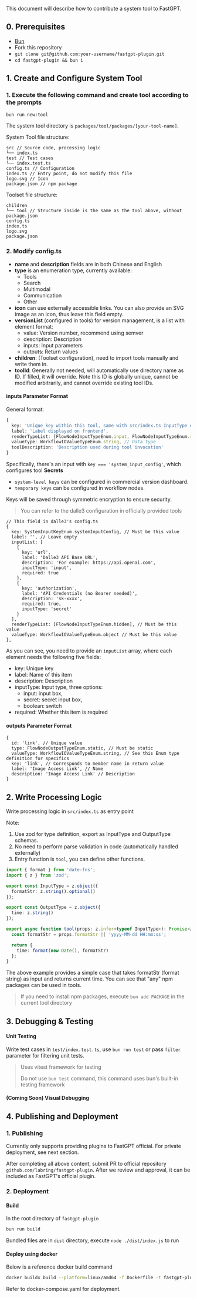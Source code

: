 This document will describe how to contribute a system tool to FastGPT.

## 0. Prerequisites

- [Bun](https://bun.sh/)
- Fork this repository
- `git clone git@github.com:your-username/fastgpt-plugin.git`
- `cd fastgpt-plugin && bun i`

## 1. Create and Configure System Tool

### 1. Execute the following command and create tool according to the prompts
```bash
bun run new:tool
```

The system tool directory is `packages/tool/packages/[your-tool-name]`.

System Tool file structure:
```plaintext
src // Source code, processing logic
└── index.ts
test // Test cases
└── index.test.ts
config.ts // Configuration
index.ts // Entry point, do not modify this file
logo.svg // Icon
package.json // npm package
```

Toolset file structure:
```plaintext
children
└── tool // Structure inside is the same as the tool above, without package.json
config.ts
index.ts
logo.svg
package.json
```

### 2. Modify config.ts

- **name** and **description** fields are in both Chinese and English
- **type** is an enumeration type, currently available:
	- Tools
	- Search
	- Multimodal
	- Communication
	- Other
- **icon** can use externally accessible links. You can also provide an SVG image as an icon, thus leave this field empty.
- **versionList** (configured in tools) for version management, is a list with element format:
	- value: Version number, recommend using semver
	- description: Description
	- inputs: Input parameters
	- outputs: Return values
- **children**: (Toolset configuration), need to import tools manually and write them in.
- **toolId**: Generally not needed, will automatically use directory name as ID. If filled, it will override. Note this ID is globally unique, cannot be modified arbitrarily, and cannot override existing tool IDs.

#### inputs Parameter Format
General format:
```ts
{
  key: 'Unique key within this tool, same with src/index.ts InputType definition',
  label: 'Label displayed on frontend',
  renderTypeList: [FlowNodeInputTypeEnum.input, FlowNodeInputTypeEnum.reference], // Frontend input type
  valueType: WorkflowIOValueTypeEnum.string, // Data type
  toolDescription: 'Description used during tool invocation'
}
```

Specifically, there's an input with `key === 'system_input_config'`, which configures tool **Secrets**
- `system-level keys` can be configured in commercial version dashboard.
- `temporary keys` can be configured in workflow nodes.

Keys will be saved through symmetric encryption to ensure security.

> You can refer to the dalle3 configuration in officially provided tools

```
// This field in dalle3's config.ts
{
  key: SystemInputKeyEnum.systemInputConfig, // Must be this value
  label: '', // Leave empty
  inputList: [
	{
	  key: 'url',
	  label: 'Dalle3 API Base URL',
	  description: 'For example: https://api.openai.com',
	  inputType: 'input',
	  required: true
	},
	{
	  key: 'authorization',
	  label: 'API Credentials (no Bearer needed)',
	  description: 'sk-xxxx',
	  required: true,
	  inputType: 'secret'
	}
  ],
  renderTypeList: [FlowNodeInputTypeEnum.hidden], // Must be this value
  valueType: WorkflowIOValueTypeEnum.object // Must be this value
},
```

As you can see, you need to provide an `inputList` array, where each element needs the following five fields:

- key: Unique key
- label: Name of this item
- description: Description
- inputType: Input type, three options:
	- input: input box,
	- secret: secret input box,
	- boolean: switch
- required: Whether this item is required

#### outputs Parameter Format
```
{
  id: 'link', // Unique value
  type: FlowNodeOutputTypeEnum.static, // Must be static
  valueType: WorkflowIOValueTypeEnum.string, // See this Enum type definition for specifics
  key: 'link', // Corresponds to member name in return value
  label: 'Image Access Link', // Name
  description: 'Image Access Link' // Description
}
```

## 2. Write Processing Logic

Write processing logic in `src/index.ts` as entry point

Note:
1. Use zod for type definition, export as InputType and OutputType schemas.
2. No need to perform parse validation in code (automatically handled externally)
3. Entry function is `tool`, you can define other functions.
```ts
import { format } from 'date-fns';
import { z } from 'zod';

export const InputType = z.object({
  formatStr: z.string().optional()
});

export const OutputType = z.object({
  time: z.string()
});

export async function tool(props: z.infer<typeof InputType>): Promise<z.infer<typeof OutputType>> {
  const formatStr = props.formatStr || 'yyyy-MM-dd HH:mm:ss';

  return {
    time: format(new Date(), formatStr)
  };
}
```

The above example provides a simple case that takes formatStr (format string) as input and returns current time. You can see that "any" npm packages can be used in tools.

> If you need to install npm packages, execute `bun add PACKAGE` in the current tool directory

## 3. Debugging & Testing

#### Unit Testing

Write test cases in `test/index.test.ts`, use `bun run test` or pass `filter` parameter for filtering unit tests.

> Uses vitest framework for testing
>
> Do not use `bun test` command, this command uses bun's built-in testing framework

#### (Coming Soon) Visual Debugging

## 4. Publishing and Deployment
### 1. Publishing

Currently only supports providing plugins to FastGPT official. For private deployment, see next section.

After completing all above content, submit PR to official repository `github.com/labring/fastgpt-plugin`. After we review and approval, it can be included as FastGPT's official plugin.

### 2. Deployment

#### Build
In the root directory of `fastgpt-plugin`

```bash
bun run build
```

Bundled files are in `dist` directory, execute `node ./dist/index.js` to run

#### Deploy using docker

Below is a reference docker build command

```bash
docker buildx build --platform=linux/amd64 -f Dockerfile -t fastgpt-plugin:latest .
```

Refer to docker-compose.yaml for deployment.
